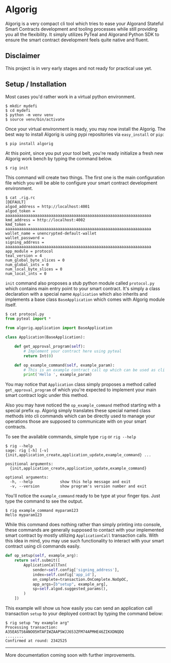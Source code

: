 # Algorig

Algorig is a very compact cli tool which tries to ease your Algorand Stateful Smart Contracts development and tooling processes while still providing you all the flexibility. It simply utilizes PyTeal and Algorand Python SDK to ensure the smart contract development feels quite native and fluent.

## Disclaimer
This project is in very early stages and not ready for practical use yet.

## Setup / Installation
Most cases you'd rather work in a virtual python environment.
```
$ mkdir mydefi
$ cd mydefi
$ python -m venv venv
$ source venv/bin/activate
```
Once your virtual environment is ready,  you may now install the Algorig. The best way to install Algorig is using pypi repositories via `easy_install` or `pip`:

```
$ pip install algorig
```

At this point, since you put your tool belt, you're ready initialize a fresh new Algorig work bench by typing the command below. 

```
$ rig init
```
This command will create two things. The first one is the main configuration file which you will be able to configure your smart contract development environment.

```
$ cat .rig.rc
[DEFAULT]
algod_address = http://localhost:4001
algod_token = aaaaaaaaaaaaaaaaaaaaaaaaaaaaaaaaaaaaaaaaaaaaaaaaaaaaaaaaaaaaaaaa
kmd_address = http://localhost:4002
kmd_token = aaaaaaaaaaaaaaaaaaaaaaaaaaaaaaaaaaaaaaaaaaaaaaaaaaaaaaaaaaaaaaaa
wallet_name = unencrypted-default-wallet
wallet_password =
signing_address = aaaaaaaaaaaaaaaaaaaaaaaaaaaaaaaaaaaaaaaaaaaaaaaaaaaaaaaaaaaaaaaa
app_module = protocol
teal_version = 4
num_global_byte_slices = 0
num_global_ints = 0
num_local_byte_slices = 0
num_local_ints = 0
```

`init` command also proposes a stub python module called `protocol.py` which contains main entry point to your smart contract. It's simply a class declaration with a special name `Application` which also inherits and implements a base class `BaseApplication` which comes with Algorig module itself.

```python
$ cat protocol.py
from pyteal import *

from algorig.application import BaseApplication

class Application(BaseApplication):

    def get_approval_program(self):
        # Implement your contract here using pyteal
        return Int(0)

    def op_example_command(self, example_param):
        # This is an example contract call op which can be used as cli command
        print('Hello ', example_param)
```
You may notice that `Application` class simply proposes a method called `get_approval_program` of which you're expected to implement your main smart contract logic under this method.

Also you may have noticed the `op_example_command` method starting with a special prefix `op`. Algorig simply translates these special named class methods into cli commands which can be directly used to manage your operations those are supposed to communicate with on your smart contracts.

To see the available commands, simple type `rig` or `rig --help`
```
$ rig --help
sage: rig [-h] [-v] {init,application_create,application_update,example_command} ...

positional arguments:
  {init,application_create,application_update,example_command}

optional arguments:
  -h, --help            show this help message and exit
  -v, --version         show program's version number and exit
```

You'll notice the `example_command` ready to be type at your finger tips. Just type the command to see the output.

```
$ rig example_command myparam123
Hello myparam123
```

While this command does nothing rather than simply printing into console, these commands are generally supposed to contact with your implemented smart contract by mostly utilizing `ApplicationCall` transaction calls. With this idea in mind, you may use such functionality to interact with your smart contract using cli commands easily.

```python
def op_setup(self, example_arg):
    return self.submit([
        ApplicationCallTxn(
            sender=self.config['signing_address'],
            index=self.config['app_id'],
            on_complete=transaction.OnComplete.NoOpOC,
            app_args=[b"setup", example_arg],
            sp=self.algod.suggested_params(),
        )
    ])
```

This example will show us how easily you can send an application call transaction `setup` to your deployed contract by typing the command below:

```
$ rig setup "my example arg"
Processing transaction: A35EASTS6ANOO5HTAFIWZAAPSWJJ653ZFM74APMHE46ZIKXDNQDQ
........
Confirmed at round: 2342525
```

---
More documentation coming soon with further improvements.